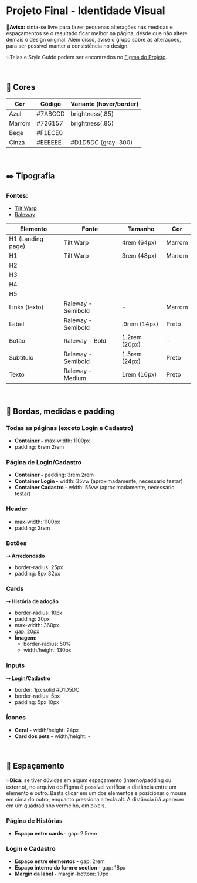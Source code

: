 # Projeto Final - Identidade Visual
🔶**Aviso:** sinta-se livre para fazer pequenas alterações nas medidas e espaçamentos se o resultado ficar melhor na página, desde que não altere demais o design original. Além disso, avise o grupo sobre as alterações, para ser possível manter a consistência no design.


💡Telas e Style Guide podem ser encontrados no [Figma do Projeto](https://www.figma.com/design/fYLYoC2BEAbZPjH57wbrDt/Projeto-Final?node-id=0-1&t=3YcQFc7vRJmnprGP-1).

<br>

## 🎨 Cores

|Cor          |Código        |Variante (hover/border) |
|-------------|--------------|------------------------|
|Azul         |#7ABCCD       |brightness(.85)         |
|Marrom       |#726157       |brightness(.85)         |
|Bege         |#F1ECE0       |                        |
|Cinza        |#EEEEEE       |#D1D5DC (gray-300)      |



<br>

## ✒️ Tipografia
### Fontes:
- [Tilt Warp](https://fonts.google.com/specimen/Tilt+Warp?query=tilt)
- [Raleway](https://fonts.google.com/specimen/Raleway?query=rale)

|Elemento          |Fonte              |Tamanho       |Cor       |
|------------------|-------------------|--------------|----------|
|H1 (Landing page) |Tilt Warp          |4rem (64px)   |Marrom    |
|H1                |Tilt Warp          |3rem (48px)   |Marrom    |
|H2                |                   |              |          |
|H3                |                   |              |          |
|H4                |                   |              |          |
|H5                |                   |              |          |
|Links (texto)     |Raleway - Semibold |-             |Marrom    |
|Label             |Raleway - Semibold |.9rem (14px)  |Preto     |
|Botão             |Raleway - Bold     |1.2rem (20px) |-         |
|Subtítulo         |Raleway - Semibold |1.5rem (24px) |Preto     |
|Texto             |Raleway - Medium   |1rem (16px)   |Preto     |

<br>

## 🔲 Bordas, medidas e padding
### Todas as páginas (exceto Login e Cadastro)
- **Container -** max-width: 1100px
- padding: 6rem 2rem

### Página de Login/Cadastro
- **Container -** padding: 3rem 2rem
- **Container Login -** width: 35vw (aproximadamente, necessário testar)
- **Container Cadastro -** width: 55vw (aproximadamente, necessário testar)

### Header
- max-width: 1100px
- padding: 2rem

### Botões
**➝ Arredondado**
- border-radius: 25px
- padding: 8px 32px

### Cards
**➝ História de adoção**
- border-radius: 10px
- padding: 20px
- max-width: 360px
- gap: 20px
- **Imagem:**
	- border-radius: 50%  
	- width/height: 130px

### Inputs
**➝ Login/Cadastro**
- border: 1px solid #D1D5DC
- border-radius: 5px
- padding: 5px 10px

### Ícones
- **Geral -** width/height: 24px
- **Card dos pets -** width/height: -

<br>

## 📐 Espaçamento
💡**Dica:** se tiver dúvidas em algum espaçamento (interno/padding ou externo), no arquivo do Figma é possível verificar a distância entre um elemento e outro. Basta clicar em um dos elementos e posicionar o mouse em cima do outro, enquanto pressiona a tecla alt. A distância irá aparecer em um quadradinho vermelho, em pixels.

### Página de Histórias
- **Espaço entre cards -** gap: 2.5rem

### Login e Cadastro
- **Espaço entre elementos -** gap: 2rem
- **Espaço interno do form e section -** gap: 18px
- **Margin da label -** margin-bottom: 10px 
